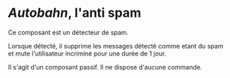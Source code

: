 # *Autobahn*, l'anti spam

Ce composant est un détecteur de spam. 

Lorsque détecté, il supprime les messages détecté comme etant du spam et mute l'utilisateur incriminé pour une durée de 1 jour.

Il s'agit d'un composant passif. Il ne dispose d'aucune commande.